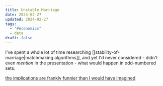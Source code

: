 ```yaml
---
title: Unstable Marriage
date: 2024-02-27
updated: 2024-02-27
tags:
  - "#economics"
  - data
draft: false
---
```

I've spent a whole lot of time researching [[stability-of-marriage|matchmaking algorithms]], and yet I'd never considered - didn't even *mention* in the presentation - what would happen in odd-numbered sets.

[the implications are frankly funnier than I would have imagined](https://x.com/jennsun/status/1758212380784300292?s=20)